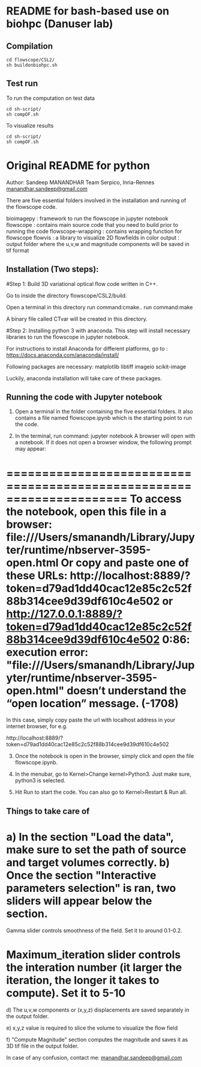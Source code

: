 # README for bash-based use on biohpc (Danuser lab)

## Compilation

```
cd flowscope/CSL2/
sh buildonbiohpc.sh
```

## Test run

To run the computation on test data
```
cd sh-script/
sh compOF.sh
```

To visualize results
```
cd sh-script/
sh compOF.sh
```

# Original README for python

Author: Sandeep MANANDHAR
Team Serpico, Inria-Rennes
manandhar.sandeep@gmail.com

There are five essential folders involved in the installation and running of the flowscope code.

bioimagepy : framework to run the flowscope in jupyter notebook
flowscope  : contains main source code that you need to build prior to running the code
flowscope-wrapping : contains wrapping function for flowscope
flowvis : a library to visualize 2D flowfields in color
output : output folder where the u,v,w and magnitude components will be saved in tif format

## Installation (Two steps):


#Step 1: Build 3D variational optical flow code written in C++.

Go to inside the directory flowscope/CSL2/build.

Open a terminal in this directory
run command:cmake..
run command:make

A binary file called CTvar will be created in this directory.



#Step 2: Installing python 3 with anaconda.
This step will install necessary libraries to run the flowscope in jupyter notebook.

For instructions to install Anaconda for different platforms, go to :
https://docs.anaconda.com/anaconda/install/

Following packages are necessary:
matplotlib
libtiff
imageio
scikit-image

Luckily, anaconda installation will take care of these packages.


## Running the code with Jupyter notebook

1) Open a terminal in the folder containing the five essential folders. It also contains a file
named flowscope.ipynb which is the starting point to run the code.

2) In the terminal, run command: jupyter notebook
A browser will open with a notebook. If it does not open a browser window, the following prompt may appear:

=====================================================================
To access the notebook, open this file in a browser:
file:///Users/smanandh/Library/Jupyter/runtime/nbserver-3595-open.html
Or copy and paste one of these URLs:
http://localhost:8889/?token=d79ad1dd40cac12e85c2c52f88b314cee9d39df610c4e502
or http://127.0.0.1:8889/?token=d79ad1dd40cac12e85c2c52f88b314cee9d39df610c4e502
0:86: execution error: "file:///Users/smanandh/Library/Jupyter/runtime/nbserver-3595-open.html" doesn’t understand the “open location” message. (-1708)
======================================================================

In this case, simply copy paste the url with localhost address in your internet browser, for e.g.

http://localhost:8889/?token=d79ad1dd40cac12e85c2c52f88b314cee9d39df610c4e502


3) Once the notebook is open in the browser, simply click and open the file flowscope.ipynb.

4) In the menubar, go to Kernel>Change kernel>Python3. Just make sure, python3 is selected.

5) Hit Run to start the code. You can also go to Kernel>Restart & Run all.



## Things to take care of

a) In the section "Load the data", make sure to set the path of source and target volumes correctly.
b) Once the section "Interactive parameters selection" is ran, two sliders will appear below the section.
==================================================
Gamma slider controls smoothness of the field. 
Set it to around 0.1-0.2.

Maximum_iteration slider controls the interation number (it larger the iteration, the longer it takes to compute). 
Set it to 5-10
=====================================================

d) The u,v,w components or (x,y,z) displacements are saved separately in the output folder.

e) x,y,z value is required to slice the volume to visualize the flow field

f) "Compute Magnitude" section computes the magnitude and saves it as 3D tif file in the output folder.

In case of any confusion, contact me: manandhar.sandeep@gmail.com


